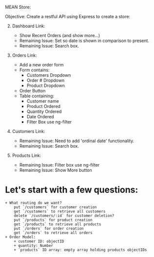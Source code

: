 MEAN Store:

Objective: Create a restful API using Express to create a store:

2. Dashboard Link:

	+ Show Recent Orders (and show more...)
	+ Remaining Issue: Set so date is shown in comparison to present.
	+ Remaining Issue: Search box.

3. Orders Link:

	+ Add a new order form
	+ Form contains:
		+ Customers Dropdown
		+ Order # Dropdown
		+ Product Dropdown
	+ Order Button
	+ Table containing:
		+ Customer name
		+ Product Ordered
		+ Quantity Ordered
		+ Date Ordered
		+ Filter Box use ng-filter

4. Customers Link:

	+ Remaining Issue: Need to add 'ordinal date' functionality.
	+ Remaining Issue: Search box.

5. Products Link:

	+ Remaining Issue: Filter box use ng-filter
	+ Remaining Issue: Show More button


# Let's start with a few questions:

	+ What routing do we want?
		put `/customers` for customer creation
		get `/customers` to retrieve all customers
		delete `/customers/:id` for customer deletion?
		put `/products` for product creation
		get `/products` to retrieve all products
		put `/orders` for order creation
		get `/orders` to retrieve all orders
	+ Order Model:
		+ customer ID: objectID
		+ quantity: Number
		+ `products` ID array: empty array holding products objectIDs

